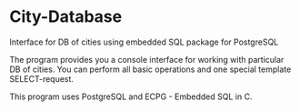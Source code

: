 # City-Database
Interface for DB of cities using embedded SQL package for PostgreSQL

The program provides you a console interface for working with particular DB of cities. You can perform all basic operations and one special template SELECT-request.

This program uses PostgreSQL and ECPG - Embedded SQL in C.
